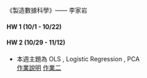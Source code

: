  《製造數據科學》—— 李家岩
 #### HW 1 (10/1 - 10/22)
 #### HW 2 (10/29 - 11/12)
 * 本週主題為 OLS , Logistic Regression , PCA  
 [作業說明]()
 [作業二]()
